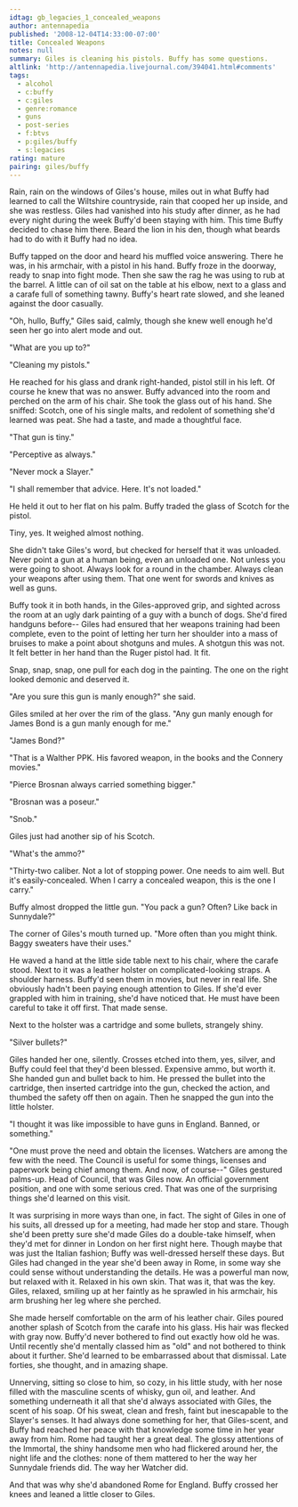 ```yaml
---
idtag: gb_legacies_1_concealed_weapons
author: antennapedia
published: '2008-12-04T14:33:00-07:00'
title: Concealed Weapons
notes: null
summary: Giles is cleaning his pistols. Buffy has some questions.
altlink: 'http://antennapedia.livejournal.com/394041.html#comments'
tags:
  - alcohol
  - c:buffy
  - c:giles
  - genre:romance
  - guns
  - post-series
  - f:btvs
  - p:giles/buffy
  - s:legacies
rating: mature
pairing: giles/buffy
---
```

Rain, rain on the windows of Giles's house, miles out in what Buffy had learned to call the Wiltshire countryside, rain that cooped her up inside, and she was restless. Giles had vanished into his study after dinner, as he had every night during the week Buffy'd been staying with him. This time Buffy decided to chase him there. Beard the lion in his den, though what beards had to do with it Buffy had no idea.

Buffy tapped on the door and heard his muffled voice answering. There he was, in his armchair, with a pistol in his hand. Buffy froze in the doorway, ready to snap into fight mode. Then she saw the rag he was using to rub at the barrel. A little can of oil sat on the table at his elbow, next to a glass and a carafe full of something tawny. Buffy's heart rate slowed, and she leaned against the door casually.

"Oh, hullo, Buffy," Giles said, calmly, though she knew well enough he'd seen her go into alert mode and out.

"What are you up to?"

"Cleaning my pistols."

He reached for his glass and drank right-handed, pistol still in his left. Of course he knew that was no answer. Buffy advanced into the room and perched on the arm of his chair. She took the glass out of his hand. She sniffed: Scotch, one of his single malts, and redolent of something she'd learned was peat. She had a taste, and made a thoughtful face.

"That gun is tiny."

"Perceptive as always."

"Never mock a Slayer."

"I shall remember that advice. Here. It's not loaded."

He held it out to her flat on his palm. Buffy traded the glass of Scotch for the pistol.

Tiny, yes. It weighed almost nothing.  

She didn't take Giles's word, but checked for herself that it was unloaded. Never point a gun at a human being, even an unloaded one. Not unless you were going to shoot. Always look for a round in the chamber. Always clean your weapons after using them. That one went for swords and knives as well as guns.

Buffy took it in both hands, in the Giles-approved grip, and sighted across the room at an ugly dark painting of a guy with a bunch of dogs. She'd fired handguns before-- Giles had ensured that her weapons training had been complete, even to the point of letting her turn her shoulder into a mass of bruises to make a point about shotguns and mules. A shotgun this was not. It felt better in her hand than the Ruger pistol had. It fit.

Snap, snap, snap, one pull for each dog in the painting. The one on the right looked demonic and deserved it.

"Are you sure this gun is manly enough?" she said.

Giles smiled at her over the rim of the glass. "Any gun manly enough for James Bond is a gun manly enough for me."

"James Bond?"

"That is a Walther PPK. His favored weapon, in the books and the Connery movies."

"Pierce Brosnan always carried something bigger."

"Brosnan was a poseur."

"Snob."

Giles just had another sip of his Scotch.

"What's the ammo?"

"Thirty-two caliber. Not a lot of stopping power. One needs to aim well. But it's easily-concealed. When I carry a concealed weapon, this is the one I carry."

Buffy almost dropped the little gun. "You pack a gun? Often? Like back in Sunnydale?"

The corner of Giles's mouth turned up. "More often than you might think. Baggy sweaters have their uses."

He waved a hand at the little side table next to his chair, where the carafe stood. Next to it was a leather holster on complicated-looking straps. A shoulder harness. Buffy'd seen them in movies, but never in real life. She obviously hadn't been paying enough attention to Giles. If she'd ever grappled with him in training, she'd have noticed that. He must have been careful to take it off first. That made sense.

Next to the holster was a cartridge and some bullets, strangely shiny.

"Silver bullets?"

Giles handed her one, silently. Crosses etched into them, yes, silver, and Buffy could feel that they'd been blessed. Expensive ammo, but worth it. She handed gun and bullet back to him. He pressed the bullet into the cartridge, then inserted cartridge into the gun, checked the action, and thumbed the safety off then on again. Then he snapped the gun into the little holster.

"I thought it was like impossible to have guns in England. Banned, or something."

"One must prove the need and obtain the licenses. Watchers are among the few with the need. The Council is useful for some things, licenses and paperwork being chief among them. And now, of course--" Giles gestured palms-up. Head of Council, that was Giles now. An official government position, and one with some serious cred. That was one of the surprising things she'd learned on this visit.

It was surprising in more ways than one, in fact. The sight of Giles in one of his suits, all dressed up for a meeting, had made her stop and stare. Though she'd been pretty sure she'd made Giles do a double-take himself, when they'd met for dinner in London on her first night here. Though maybe that was just the Italian fashion; Buffy was well-dressed herself these days. But Giles had changed in the year she'd been away in Rome, in some way she could sense without understanding the details. He was a powerful man now, but relaxed with it. Relaxed in his own skin. That was it, that was the key. Giles, relaxed, smiling up at her faintly as he sprawled in his armchair, his arm brushing her leg where she perched.

She made herself comfortable on the arm of his leather chair. Giles poured another splash of Scotch from the carafe into his glass. His hair was flecked with gray now. Buffy'd never bothered to find out exactly how old he was. Until recently she'd mentally classed him as "old" and not bothered to think about it further. She'd learned to be embarrassed about that dismissal. Late forties, she thought, and in amazing shape.

Unnerving, sitting so close to him, so cozy, in his little study, with her nose filled with the masculine scents of whisky, gun oil, and leather. And something underneath it all that she'd always associated with Giles, the scent of his soap. Of his sweat, clean and fresh, faint but inescapable to the Slayer's senses. It had always done something for her, that Giles-scent, and Buffy had reached her peace with that knowledge some time in her year away from him. Rome had taught her a great deal. The glossy attentions of the Immortal, the shiny handsome men who had flickered around her, the night life and the clothes: none of them mattered to her the way her Sunnydale friends did. The way her Watcher did.

And that was why she'd abandoned Rome for England. Buffy crossed her knees and leaned a little closer to Giles.
